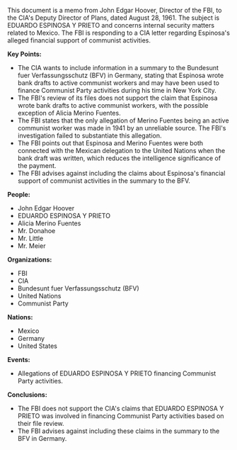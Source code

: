 This document is a memo from John Edgar Hoover, Director of the FBI, to the CIA's Deputy Director of Plans, dated August 28, 1961. The subject is EDUARDO ESPINOSA Y PRIETO and concerns internal security matters related to Mexico. The FBI is responding to a CIA letter regarding Espinosa's alleged financial support of communist activities.

**Key Points:**

*   The CIA wants to include information in a summary to the Bundesunt fuer Verfassungsschutz (BFV) in Germany, stating that Espinosa wrote bank drafts to active communist workers and may have been used to finance Communist Party activities during his time in New York City.
*   The FBI's review of its files does not support the claim that Espinosa wrote bank drafts to active communist workers, with the possible exception of Alicia Merino Fuentes.
*   The FBI states that the only allegation of Merino Fuentes being an active communist worker was made in 1941 by an unreliable source. The FBI's investigation failed to substantiate this allegation.
*   The FBI points out that Espinosa and Merino Fuentes were both connected with the Mexican delegation to the United Nations when the bank draft was written, which reduces the intelligence significance of the payment.
*   The FBI advises against including the claims about Espinosa's financial support of communist activities in the summary to the BFV.

**People:**

*   John Edgar Hoover
*   EDUARDO ESPINOSA Y PRIETO
*   Alicia Merino Fuentes
*   Mr. Donahoe
*   Mr. Little
*   Mr. Meier

**Organizations:**

*   FBI
*   CIA
*   Bundesunt fuer Verfassungsschutz (BFV)
*   United Nations
*   Communist Party

**Nations:**

*   Mexico
*   Germany
*   United States

**Events:**

*   Allegations of EDUARDO ESPINOSA Y PRIETO financing Communist Party activities.

**Conclusions:**

*   The FBI does not support the CIA's claims that EDUARDO ESPINOSA Y PRIETO was involved in financing Communist Party activities based on their file review.
*   The FBI advises against including these claims in the summary to the BFV in Germany.